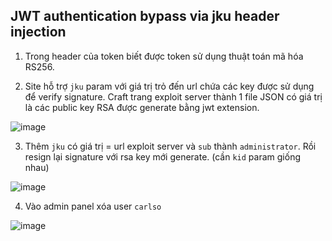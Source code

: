 ## JWT authentication bypass via jku header injection

1. Trong header của token biết được token sử dụng thuật toán mã hóa RS256. 

2. Site hỗ trợ `jku` param với giá trị trỏ đến url chứa các key được sử dụng để verify signature. Craft trang exploit server thành 1 file JSON có giá trị là các public key RSA được generate bằng jwt extension.

![image](https://user-images.githubusercontent.com/80744099/226392983-065400f4-2bc9-4c3a-979a-deb6df028d49.png)

3. Thêm `jku` có giá trị = url exploit server và `sub` thành `administrator`. Rồi resign lại signature với rsa key mới generate. (cần `kid` param giống nhau)

![image](https://user-images.githubusercontent.com/80744099/226394499-dcf35b1e-4db5-4853-b290-0bbee58ba58c.png)

4. Vào admin panel xóa user `carlso`

![image](https://user-images.githubusercontent.com/80744099/226397718-5ea53b7d-e84b-4a79-94df-6510f72de7a2.png)
